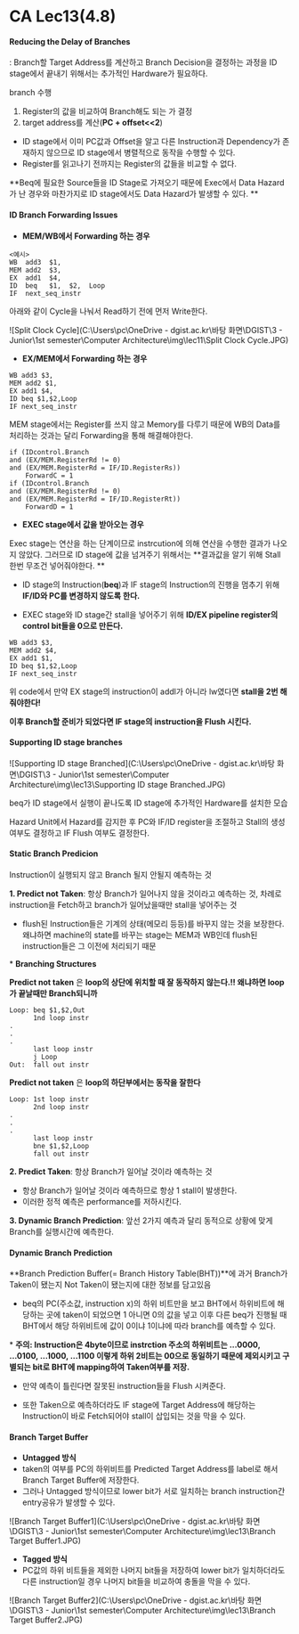 # CA Lec13(4.8)

#### Reducing the Delay of Branches

: Branch할 Target Address를 계산하고 Branch Decision을 결정하는 과정을 ID stage에서 끝내기 위해서는 추가적인 Hardware가 필요하다.

branch 수행

1. Register의 값을 비교하여 Branch해도 되는 가 결정
2. target address를 계산(**PC + offset<<2**)

- ID stage에서 이미 PC값과 Offset을 알고 다른 Instruction과 Dependency가 존재하지 않으므로 ID stage에서 병렬적으로 동작을 수행할 수 있다. 
- Register를 읽고나기 전까지는 Register의 값들을 비교할 수 없다.

 **Beq에 필요한 Source들을 ID Stage로 가져오기 때문에 Exec에서 Data Hazard가 난 경우와 마찬가지로 ID stage에서도 Data Hazard가 발생할 수 있다. **

#### ID Branch Forwarding Issues

- **MEM/WB에서 Forwarding 하는 경우**

```assembly
<예시>
WB 	add3  $1,
MEM add2  $3,
EX 	add1  $4,
ID 	beq   $1,  $2,	Loop
IF 	next_seq_instr
```

아래와 같이 Cycle을 나눠서 Read하기 전에 먼저 Write한다.

![Split Clock Cycle](C:\Users\pc\OneDrive - dgist.ac.kr\바탕 화면\DGIST\3 - Junior\1st semester\Computer Architecture\img\lec11\Split Clock Cycle.JPG)

- **EX/MEM에서 Forwarding 하는 경우**

```assembly
WB add3 $3,
MEM add2 $1,
EX add1 $4,
ID beq $1,$2,Loop
IF next_seq_instr
```

MEM stage에서는 Register를 쓰지 않고 Memory를 다루기 때문에 WB의 Data를 처리하는 것과는 달리 Forwarding을 통해 해결해야한다.

```pseudocode
if (IDcontrol.Branch
and (EX/MEM.RegisterRd != 0)
and (EX/MEM.RegisterRd = IF/ID.RegisterRs))
	ForwardC = 1
if (IDcontrol.Branch
and (EX/MEM.RegisterRd != 0)
and (EX/MEM.RegisterRd = IF/ID.RegisterRt))
	ForwardD = 1
```

- **EXEC stage에서 값을 받아오는 경우**

Exec stage는 연산을 하는 단계이므로 instrcution에 의해 연산을 수행한 결과가 나오지 않았다. 그러므로 ID stage에 값을 넘겨주기 위해서는 **결과값을 알기 위해 Stall 한번 무조건 넣어줘야한다. ** 

- ID stage의 Instruction(**beq**)과 IF stage의 Instruction의 진행을 멈추기 위해 **IF/ID와 PC를 변경하지 않도록 한다.**

- EXEC stage와 ID stage간 stall을 넣어주기 위해 **ID/EX pipeline register의 control bit들을 0으로 만든다.**

```assembly
WB add3 $3,
MEM add2 $4,
EX add1 $1,
ID beq $1,$2,Loop
IF next_seq_instr
```

위 code에서 만약 EX stage의 instruction이 addl가 아니라 lw였다면 **stall을 2번 해줘야한다!**



**이후 Branch할 준비가 되었다면 IF stage의 instruction을 Flush 시킨다.**



#### Supporting ID stage branches

![Supporting ID stage Branched](C:\Users\pc\OneDrive - dgist.ac.kr\바탕 화면\DGIST\3 - Junior\1st semester\Computer Architecture\img\lec13\Supporting ID stage Branched.JPG)

beq가 ID stage에서 실행이 끝나도록 ID stage에 추가적인 Hardware를 설치한 모습

Hazard Unit에서 Hazard를 감지한 후 PC와 IF/ID register을 조절하고 Stall의 생성여부도 결정하고 IF Flush 여부도 결정한다.



#### Static Branch Predicion

Instruction이 실행되지 않고 Branch 될지 안될지 예측하는 것

**1. Predict not Taken**: 항상 Branch가 일어나지 않을 것이라고 예측하는 것, 차례로 instruction을 Fetch하고 branch가 일어났을때만 stall을 넣어주는 것

- flush된 Instruction들은 기계의 상태(메모리 등등)를 바꾸지 않는 것을 보장한다. 왜냐하면 machine의 state를 바꾸는 stage는 MEM과 WB인데 flush된 instruction들은 그 이전에 처리되기 때문

\* **Branching Structures**

**Predict not taken** 은 **loop의 상단에 위치할 때 잘 동작하지 않는다.!! 왜냐하면 loop가 끝날때만 Branch되니까** 

```assembly
Loop: beq $1,$2,Out
	  1nd loop instr
.
.
.
	  last loop instr
	  j Loop
Out:  fall out instr
```

**Predict not taken** 은 **loop의 하단부에서는 동작을 잘한다**

```assembly
Loop: 1st loop instr
	  2nd loop instr
.
.
.
	  last loop instr
	  bne $1,$2,Loop
	  fall out instr
```

**2. Predict Taken**: 항상 Branch가 일어날 것이라 예측하는 것

- 항상 Branch가 일어날 것이라 예측하므로 항상 1 stall이 발생한다.
- 이러한 정적 예측은 performance를 저하시킨다.

**3. Dynamic Branch Prediction**: 앞선 2가지 예측과 달리 동적으로 상황에 맞게 Branch를 실행시간에 예측한다.

#### Dynamic Branch Prediction

**Branch Prediction Buffer(= Branch History Table(BHT))**에 과거 Branch가 Taken이 됐는지 Not Taken이 됐는지에 대한 정보를 담고있음

- beq의 PC(주소값, instruction x)의 하위 비트만을 보고 BHT에서 하위비트에 해당하는 곳에 taken이 되었으면 1 아니면 0의 값을 넣고 이후 다른 beq가 진행될 때 BHT에서 해당 하위비트에 값이 0이냐 1이냐에 따라 branch를 예측할 수 있다.

\* **주의: Instruction은 4byte이므로 instrction 주소의 하위비트는 ...0000, ...0100, ...1000, ...1100 이렇게 하위 2비트는 00으로 동일하기 때문에 제외시키고 구별되는 bit로 BHT에 mapping하여 Taken여부를 저장.**

- 만약 예측이 틀린다면 잘못된 instruction들을 Flush 시켜준다.

- 또한 Taken으로 예측하더라도 IF stage에 Target Address에 해당하는 Instruction이 바로 Fetch되어야 stall이 삽입되는 것을 막을 수 있다.



#### Branch Target Buffer

- **Untagged 방식**
- taken의 여부를 PC의 하위비트를 Predicted Target Address를 label로 해서 Branch Target Buffer에 저장한다. 
- 그러나 Untagged 방식이므로 lower bit가 서로 일치하는 branch instruction간 entry공유가 발생할 수 있다.

![Branch Target Buffer1](C:\Users\pc\OneDrive - dgist.ac.kr\바탕 화면\DGIST\3 - Junior\1st semester\Computer Architecture\img\lec13\Branch Target Buffer1.JPG)

- **Tagged 방식**
- PC값의 하위 비트들을 제외한 나머지 bit들을 저장하여 lower bit가 일치하더라도 다른 instruction일 경우 나머지 bit들을 비교하여 충돌을 막을 수 있다.

![Branch Target Buffer2](C:\Users\pc\OneDrive - dgist.ac.kr\바탕 화면\DGIST\3 - Junior\1st semester\Computer Architecture\img\lec13\Branch Target Buffer2.JPG)











































